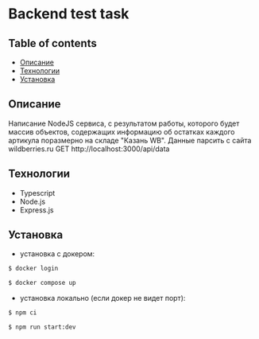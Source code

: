 # Backend test task

## Table of contents

- [Описание](#description)
- [Технологии](#technologies)
- [Установка](#installation)

## Описание
Написание NodeJS сервиса, с результатом работы, которого будет массив объектов, содержащих информацию об остатках каждого артикула поразмерно на складе "Казань WB". Данные парсить с сайта wildberries.ru
GET http://localhost:3000/api/data 

## Технологии
- Typescript
- Node.js
- Express.js

## Установка
- установка с докером:
```bash
$ docker login

$ docker compose up
```
- установка локально (если докер не видет порт):
```bash
$ npm ci

$ npm run start:dev
```
